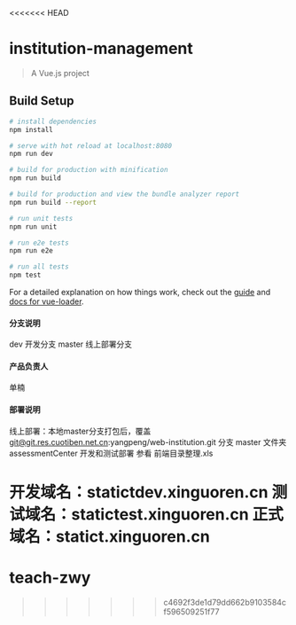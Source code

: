 <<<<<<< HEAD
# institution-management

> A Vue.js project

## Build Setup

``` bash
# install dependencies
npm install

# serve with hot reload at localhost:8080
npm run dev

# build for production with minification
npm run build

# build for production and view the bundle analyzer report
npm run build --report

# run unit tests
npm run unit

# run e2e tests
npm run e2e

# run all tests
npm test
```

For a detailed explanation on how things work, check out the [guide](http://vuejs-templates.github.io/webpack/) and [docs for vue-loader](http://vuejs.github.io/vue-loader).


#### 分支说明
  dev 开发分支
  master 线上部署分支

#### 产品负责人
  单楠
#### 部署说明
   线上部署：本地master分支打包后，覆盖 git@git.res.cuotiben.net.cn:yangpeng/web-institution.git  分支 master  文件夹 assessmentCenter
   开发和测试部署 参看  前端目录整理.xls

   开发域名：statictdev.xinguoren.cn
   测试域名：statictest.xinguoren.cn
   正式域名：statict.xinguoren.cn
=======
# teach-zwy
>>>>>>> c4692f3de1d79dd662b9103584cf596509251f77
